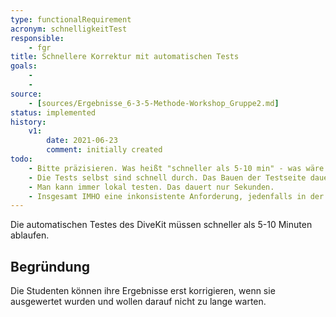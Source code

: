 ```yaml
---
type: functionalRequirement
acronym: schnelligkeitTest
responsible: 
    - fgr
title: Schnellere Korrektur mit automatischen Tests
goals: 
    -
    -
source:
    - [sources/Ergebnisse_6-3-5-Methode-Workshop_Gruppe2.md]
status: implemented
history:
    v1:
        date: 2021-06-23
        comment: initially created
todo:
    - Bitte präzisieren. Was heißt "schneller als 5-10 min" - was wäre eine gewünschte Zeit?
    - Die Tests selbst sind schnell durch. Das Bauen der Testseite dauert einige Minuten. Das ist kaum zu ändern. 
    - Man kann immer lokal testen. Das dauert nur Sekunden. 
    - Insgesamt IMHO eine inkonsistente Anforderung, jedenfalls in der gegenwärtigen Form.         
---
```


Die automatischen Testes des DiveKit müssen schneller als 5-10 Minuten ablaufen.

## Begründung

Die Studenten können ihre Ergebnisse erst korrigieren, wenn sie ausgewertet wurden und wollen darauf nicht zu lange warten.
